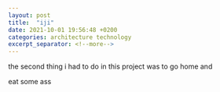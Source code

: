 ```yaml
---
layout: post
title:  "iji"
date: 2021-10-01 19:56:48 +0200
categories: architecture technology
excerpt_separator: <!--more-->
---
```

the second thing i had to do in this project was to go home and
<!--more-->
eat some ass

